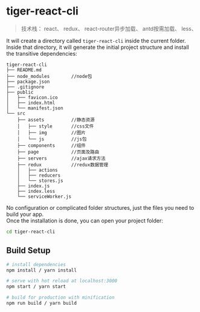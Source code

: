 # tiger-react-cli
> 技术栈：
> react、
> redux、
> react-router异步加载、
> antd按需加载、
> less、

It will create a directory called `tiger-react-cli` inside the current folder.<br>
Inside that directory, it will generate the initial project structure and install the transitive dependencies:

```
tiger-react-cli
├── README.md
├── node_modules        //node包
├── package.json
├── .gitignore
├── public
│   ├── favicon.ico
│   ├── index.html
│   └── manifest.json
└── src
    ├── assets          //静态资源
    │   ├── style       //css文件
    │   ├── img         //图片
    │   └── js          //js包
    ├── components      //组件
    ├── page            //页面及路由
    ├── servers         //ajax请求方法
    ├── redux           //redux数据管理
    │   ├── actions
    │   ├── reducers
    │   └── stores.js
    ├── index.js
    ├── index.less
    └── serviceWorker.js
```

No configuration or complicated folder structures, just the files you need to build your app.<br>
Once the installation is done, you can open your project folder:

```sh
cd tiger-react-cli
```

## Build Setup

``` bash
# install dependencies
npm install / yarn install

# serve with hot reload at localhost:3000
npm start / yarn start

# build for production with minification
npm run build / yarn build

```

